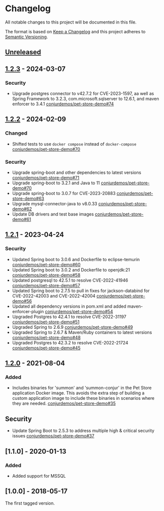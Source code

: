 # Changelog
All notable changes to this project will be documented in this file.

The format is based on [Keep a Changelog](http://keepachangelog.com/en/1.0.0/)
and this project adheres to [Semantic Versioning](http://semver.org/spec/v2.0.0.html).

## [Unreleased]

## [1.2.3] - 2024-03-07

### Security
- Upgrade postgres connector to v42.7.2 for CVE-2023-1597, aa well as Spring Framework to 3.2.3, com.microsoft.sqlserver to 12.6.1, and maven enforcer to 3.4.1 [conjurdemos/pet-store-demo#74](https://github.com/conjurdemos/pet-store-demo/pull/74)

## [1.2.2] - 2024-02-09

### Changed
- Shifted tests to use `docker compose` instead of `docker-compose` 
  [conjurdemos/pet-store-demo#70](https://github.com/conjurdemos/pet-store-demo/pull/70)

### Security
- Upgrade spring-boot and other dependencies to latest versions
  [conjurdemos/pet-store-demo#71](https://github.com/conjurdemos/pet-store-demo/pull/71)
- Upgrade spring-boot to 3.2.1 and Java to 11
  [conjurdemos/pet-store-demo#70](https://github.com/conjurdemos/pet-store-demo/pull/70)
- Upgrade spring-boot to 3.0.7 for CVE-2023-20883
  [conjurdemos/pet-store-demo#63](https://github.com/conjurdemos/pet-store-demo/pull/63)
- Upgrade mysql-connector-java to v8.0.33
  [conjurdemos/pet-store-demo#62](https://github.com/conjurdemos/pet-store-demo/pull/62)
- Update DB drivers and test base images
  [conjurdemos/pet-store-demo#61](https://github.com/conjurdemos/pet-store-demo/pull/61)

## [1.2.1] - 2023-04-24

### Security
- Updated Spring boot to 3.0.6 and Dockerfile to eclipse-temurin
  [conjurdemos/pet-store-demo#60](https://github.com/conjurdemos/pet-store-demo/pull/60)
- Updated Spring boot to 3.0.2 and Dockerfile to openjdk:21
  [conjurdemos/pet-store-demo#58](https://github.com/conjurdemos/pet-store-demo/pull/58)
- Updated postgresql to 42.5.1 to resolve CVE-2022-41946
  [conjurdemos/pet-store-demo#57](https://github.com/conjurdemos/pet-store-demo/pull/57)
- Updated Spring boot to 2.7.5 to pull in fixes for jackson-databind for
   CVE-2022-42003 and CVE-2022-42004
   [conjurdemos/pet-store-demo#56](https://github.com/conjurdemos/pet-store-demo/pull/56)
- Updated all dependency versions in pom.xml and added maven-enforcer-plugin
  [conjurdemos/pet-store-demo#54](https://github.com/conjurdemos/pet-store-demo/pull/54)
- Upgraded Postgres to 42.4.1 to resolve CVE-2022-31197
  [conjurdemos/pet-store-demo#51](https://github.com/conjurdemos/pet-store-demo/pull/51)
- Upgraded Spring to 2.6.9
  [conjurdemos/pet-store-demo#49](https://github.com/conjurdemos/pet-store-demo/pull/49)
- Upgraded Spring to 2.6.7 & Maven/Ruby containers to latest versions
  [conjurdemos/pet-store-demo#48](https://github.com/conjurdemos/pet-store-demo/pull/48)
- Upgraded Postgres to 42.3.2 to resolve CVE-2022-21724
  [conjurdemos/pet-store-demo#45](https://github.com/conjurdemos/pet-store-demo/pull/45)

## [1.2.0] - 2021-08-04

### Added
- Includes binaries for 'summon' and 'summon-conjur' in the Pet Store
  application Docker image. This avoids the extra step of building a custom
  application image to include these binaries in scenarios where they are
  needed.
  [conjurdemos/pet-store-demo#35](https://github.com/conjurdemos/pet-store-demo/pull/35)

## Security
- Update Spring Boot to 2.5.3 to address multiple high & critical security issues
  [conjurdemos/pet-store-demo#37](https://github.com/conjurdemos/pet-store-demo/pull/37)

## [1.1.0] - 2020-01-13

### Added
- Added support for MSSQL

## [1.0.0] - 2018-05-17

The first tagged version.

[Unreleased]: https://github.com/cyberark/secretless-broker/compare/v1.2.3...HEAD
[1.2.3]: https://github.com/cyberark/secretless-broker/compare/v1.2.2...v1.2.3
[1.2.2]: https://github.com/cyberark/secretless-broker/compare/v1.2.1...v1.2.2
[1.2.1]: https://github.com/cyberark/secretless-broker/compare/v1.2.0...v1.2.1
[1.2.0]: https://github.com/cyberark/secretless-broker/compare/v1.1.0...v1.2.0
